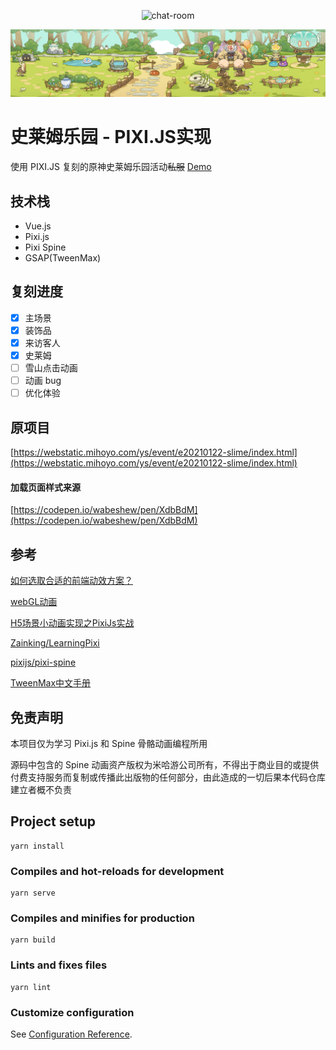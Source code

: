 <p align="center"><img src="https://count.getloli.com/get/@slime-pixi.github" alt="chat-room"></p>

![preview](preview.jpg)

# 史莱姆乐园 - PIXI.JS实现

使用 PIXI.JS 复刻的原神史莱姆乐园活动~~私服~~ [Demo](https://lab.getloli.com/slime-pixi/)

## 技术栈

- Vue.js
- Pixi.js
- Pixi Spine
- GSAP(TweenMax)

## 复刻进度

- [x] 主场景
- [x] 装饰品
- [x] 来访客人
- [x] 史莱姆
- [ ] 雪山点击动画
- [ ] 动画 bug
- [ ] 优化体验

## 原项目

[https://webstatic.mihoyo.com/ys/event/e20210122-slime/index.html](https://webstatic.mihoyo.com/ys/event/e20210122-slime/index.html)

#### 加载页面样式来源

[https://codepen.io/wabeshew/pen/XdbBdM](https://codepen.io/wabeshew/pen/XdbBdM)

## 参考

[如何选取合适的前端动效方案？](https://juejin.cn/post/6844903830094610446)

[webGL动画](https://www.cnblogs.com/Unknw/p/6689176.html)

[H5场景小动画实现之PixiJs实战](https://zhuanlan.zhihu.com/p/31293136)

[Zainking/LearningPixi](https://github.com/Zainking/LearningPixi)

[pixijs/pixi-spine](https://github.com/pixijs/pixi-spine)

[TweenMax中文手册](https://www.tweenmax.com.cn/api/tweenmax/)

## 免责声明

本项目仅为学习 Pixi.js 和 Spine 骨骼动画编程所用

源码中包含的 Spine 动画资产版权为米哈游公司所有，不得出于商业目的或提供付费支持服务而复制或传播此出版物的任何部分，由此造成的一切后果本代码仓库建立者概不负责

## Project setup
```
yarn install
```

### Compiles and hot-reloads for development
```
yarn serve
```

### Compiles and minifies for production
```
yarn build
```

### Lints and fixes files
```
yarn lint
```

### Customize configuration
See [Configuration Reference](https://cli.vuejs.org/config/).
